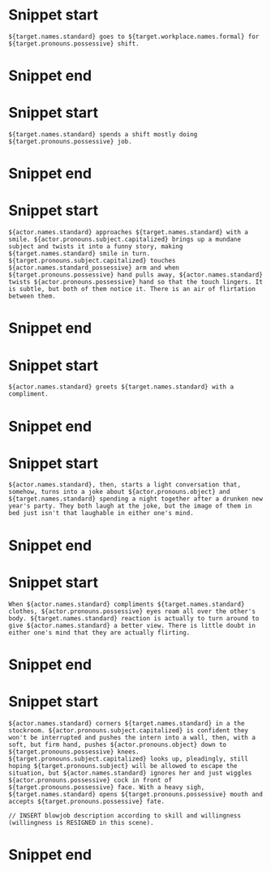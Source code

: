 # Snippet start

    ${target.names.standard} goes to ${target.workplace.names.formal} for ${target.pronouns.possessive} shift.

# Snippet end
# Snippet start

    ${target.names.standard} spends a shift mostly doing ${target.pronouns.possessive} job.

# Snippet end
# Snippet start

    ${actor.names.standard} approaches ${target.names.standard} with a smile. ${actor.pronouns.subject.capitalized} brings up a mundane subject and twists it into a funny story, making ${target.names.standard} smile in turn. ${target.pronouns.subject.capitalized} touches ${actor.names.standard_possessive} arm and when ${target.pronouns.possessive} hand pulls away, ${actor.names.standard} twists ${actor.pronouns.possessive} hand so that the touch lingers. It is subtle, but both of them notice it. There is an air of flirtation between them.

# Snippet end
# Snippet start

    ${actor.names.standard} greets ${target.names.standard} with a compliment.

# Snippet end
# Snippet start

    ${actor.names.standard}, then, starts a light conversation that, somehow, turns into a joke about ${actor.pronouns.object} and ${target.names.standard} spending a night together after a drunken new year's party. They both laugh at the joke, but the image of them in bed just isn't that laughable in either one's mind.

# Snippet end
# Snippet start

    When ${actor.names.standard} compliments ${target.names.standard} clothes, ${actor.pronouns.possessive} eyes roam all over the other's body. ${target.names.standard} reaction is actually to turn around to give ${actor.names.standard} a better view. There is little doubt in either one's mind that they are actually flirting.

# Snippet end
# Snippet start

    ${actor.names.standard} corners ${target.names.standard} in a the stockroom. ${actor.pronouns.subject.capitalized} is confident they won't be interrupted and pushes the intern into a wall, then, with a soft, but firm hand, pushes ${actor.pronouns.object} down to ${target.pronouns.possessive} knees. ${target.pronouns.subject.capitalized} looks up, pleadingly, still hoping ${target.pronouns.subject} will be allowed to escape the situation, but ${actor.names.standard} ignores her and just wiggles ${actor.pronouns.possessive} cock in front of ${target.pronouns.possessive} face. With a heavy sigh, ${target.names.standard} opens ${target.pronouns.possessive} mouth and accepts ${target.pronouns.possessive} fate.

    // INSERT blowjob description according to skill and willingness (willingness is RESIGNED in this scene).

# Snippet end
